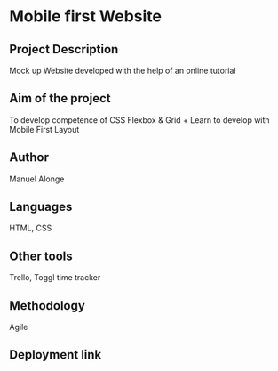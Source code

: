 # Mobile first Website

## Project Description

Mock up Website developed with the help of an online tutorial

## Aim of the project

To develop competence of CSS Flexbox & Grid + Learn to develop with Mobile First Layout

## Author

Manuel Alonge

## Languages

HTML, CSS

## Other tools

Trello, Toggl time tracker

## Methodology 

Agile

## Deployment link

